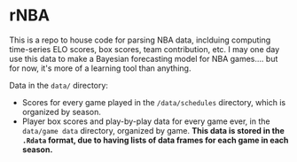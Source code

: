 # rNBA

This is a repo to house code for parsing NBA data, inclduing computing time-series ELO scores, box scores, team contribution, etc. I may one day use this data to make a Bayesian forecasting model for NBA games.... but for now, it's more of a learning tool than anything. 

Data in the `data/` directory:

* Scores for every game played in the `/data/schedules` directory, which is organized by season.
* Player box scores and play-by-play data for every game ever, in the `data/game data` directory, organized by game. **This data is stored in the `.Rdata` format, due to having lists of data frames for each game in each season.**

 
